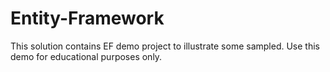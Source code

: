 # Entity-Framework
This solution contains EF demo project to illustrate some sampled. Use this demo for educational purposes only.
